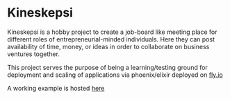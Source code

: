 # Kineskepsi

Kineskepsi is a hobby project to create a job-board like meeting place for different roles of entrepreneurial-minded individuals. Here they can post availability of time, money, or ideas in order to collaborate on business ventures together.

This project serves the purpose of being a learning/testing ground for deployment and scaling of applications via phoenix/elixir deployed on [fly.io](https://fly.io/)

A working example is hosted [here](https://kineskepsi.fly.dev/posts)